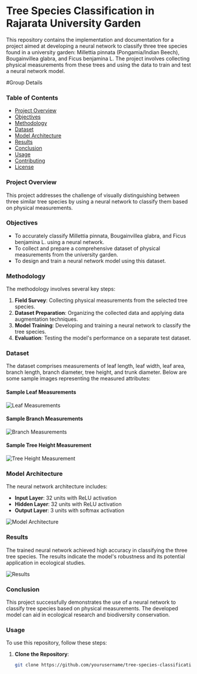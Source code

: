 # Tree Species Classification in Rajarata University Garden

This repository contains the implementation and documentation for a project aimed at developing a neural network to classify three tree species found in a university garden: Millettia pinnata (Pongamia/Indian Beech), Bougainvillea glabra, and Ficus benjamina L. The project involves collecting physical measurements from these trees and using the data to train and test a neural network model.

#Group Details






### Table of Contents

- [Project Overview](#project-overview)
- [Objectives](#objectives)
- [Methodology](#methodology)
- [Dataset](#dataset)
- [Model Architecture](#model-architecture)
- [Results](#results)
- [Conclusion](#conclusion)
- [Usage](#usage)
- [Contributing](#contributing)
- [License](#license)

### Project Overview

This project addresses the challenge of visually distinguishing between three similar tree species by using a neural network to classify them based on physical measurements.

### Objectives

- To accurately classify Millettia pinnata, Bougainvillea glabra, and Ficus benjamina L. using a neural network.
- To collect and prepare a comprehensive dataset of physical measurements from the university garden.
- To design and train a neural network model using this dataset.

### Methodology

The methodology involves several key steps:

1. **Field Survey**: Collecting physical measurements from the selected tree species.
2. **Dataset Preparation**: Organizing the collected data and applying data augmentation techniques.
3. **Model Training**: Developing and training a neural network to classify the tree species.
4. **Evaluation**: Testing the model's performance on a separate test dataset.

### Dataset

The dataset comprises measurements of leaf length, leaf width, leaf area, branch length, branch diameter, tree height, and trunk diameter. Below are some sample images representing the measured attributes:

#### Sample Leaf Measurements
![Leaf Measurements](images/leaf_measurements.jpg)

#### Sample Branch Measurements
![Branch Measurements](images/branch_measurements.jpg)

#### Sample Tree Height Measurement
![Tree Height Measurement](images/tree_height_measurement.jpg)

### Model Architecture

The neural network architecture includes:

- **Input Layer**: 32 units with ReLU activation
- **Hidden Layer**: 32 units with ReLU activation
- **Output Layer**: 3 units with softmax activation

![Model Architecture](images/model_architecture.png)

### Results

The trained neural network achieved high accuracy in classifying the three tree species. The results indicate the model's robustness and its potential application in ecological studies.

![Results](images/results.png)

### Conclusion

This project successfully demonstrates the use of a neural network to classify tree species based on physical measurements. The developed model can aid in ecological research and biodiversity conservation.

### Usage

To use this repository, follow these steps:

1. **Clone the Repository**:
   ```bash
   git clone https://github.com/yourusername/tree-species-classification.git
